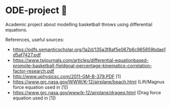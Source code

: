 # ODE-project :basketball:
Academic project about modelling basketball throws using differential equations.

References, useful sources:
* https://pdfs.semanticscholar.org/1a2d/135a3f8af5e067b6c965859bdae1d5af7427.pdf
* https://www.tsijournals.com/articles/differential-equationbased-promote-basketball-fieldgoal-percentage-kinematics-correlation-factor-research.pdf
* http://www.uphysicsc.com/2011-GM-B-379.PDF [1]
* https://www.grc.nasa.gov/WWW/K-12/airplane/beach.html (Lift/Magnus force equation used in [1])
* https://www.grc.nasa.gov/www/k-12/airplane/drageq.html (Drag force equation used in [1])
